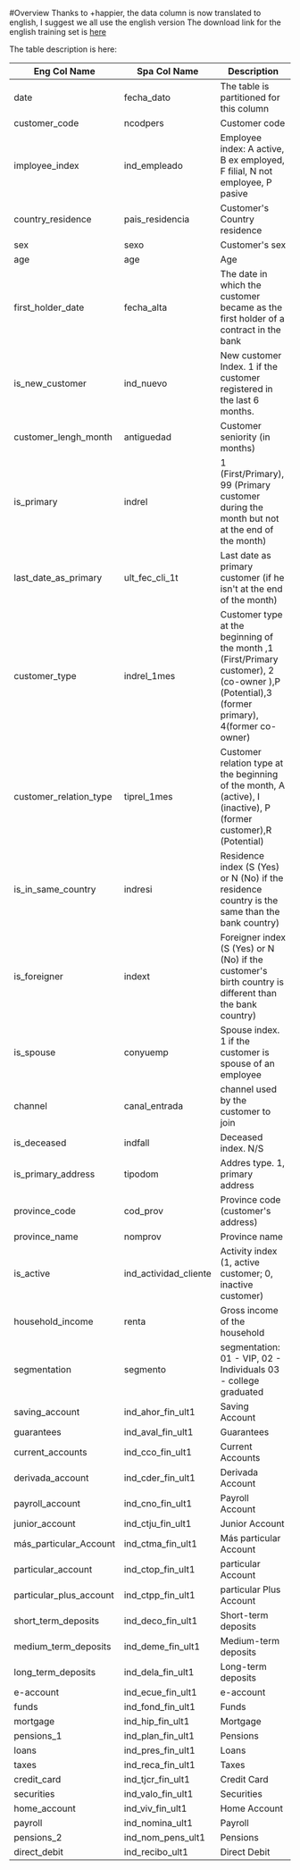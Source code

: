 #Overview
Thanks to +happier, the data column is now translated to english, I suggest we all use the english version
The download link for the english training set is [here](https://dl.dropboxusercontent.com/u/66809970/train_ver2_eng.csv.zip)

The table description is here:

| Eng Col Name            | Spa Col Name          | Description                                                                                                                                 |
|-------------------------|-----------------------|---------------------------------------------------------------------------------------------------------------------------------------------|
| date                    | fecha_dato            | The table is partitioned for this column                                                                                                    |
| customer_code           | ncodpers              | Customer code                                                                                                                               |
| imployee_index          | ind_empleado          | Employee index: A active, B ex employed, F filial, N not employee, P pasive                                                                 |
| country_residence       | pais_residencia       | Customer's Country residence                                                                                                                |
| sex                     | sexo                  | Customer's sex                                                                                                                              |
| age                     | age                   | Age                                                                                                                                         |
| first_holder_date       | fecha_alta            | The date in which the customer became as the first holder of a contract in the bank                                                         |
| is_new_customer         | ind_nuevo             | New customer Index. 1 if the customer registered in the last 6 months.                                                                      |
| customer_lengh_month    | antiguedad            | Customer seniority (in months)                                                                                                              |
| is_primary              | indrel                | 1 (First/Primary), 99 (Primary customer during the month but not at the end of the month)                                                   |
| last_date_as_primary    | ult_fec_cli_1t        | Last date as primary customer (if he isn't at the end of the month)                                                                         |
| customer_type           | indrel_1mes           | Customer type at the beginning of the month ,1 (First/Primary customer), 2 (co-owner ),P (Potential),3 (former primary), 4(former co-owner) |
| customer_relation_type  | tiprel_1mes           | Customer relation type at the beginning of the month, A (active), I (inactive), P (former customer),R (Potential)                           |
| is_in_same_country      | indresi               | Residence index (S (Yes) or N (No) if the residence country is the same than the bank country)                                              |
| is_foreigner            | indext                | Foreigner index (S (Yes) or N (No) if the customer's birth country is different than the bank country)                                      |
| is_spouse               | conyuemp              | Spouse index. 1 if the customer is spouse of an employee                                                                                    |
| channel                 | canal_entrada         | channel used by the customer to join                                                                                                        |
| is_deceased             | indfall               | Deceased index. N/S                                                                                                                         |
| is_primary_address      | tipodom               | Addres type. 1, primary address                                                                                                             |
| province_code           | cod_prov              | Province code (customer's address)                                                                                                          |
| province_name           | nomprov               | Province name                                                                                                                               |
| is_active               | ind_actividad_cliente | Activity index (1, active customer; 0, inactive customer)                                                                                   |
| household_income        | renta                 | Gross income of the household                                                                                                               |
| segmentation            | segmento              | segmentation: 01 - VIP, 02 - Individuals 03 - college graduated                                                                             |
| saving_account          | ind_ahor_fin_ult1     | Saving Account                                                                                                                              |
| guarantees              | ind_aval_fin_ult1     | Guarantees                                                                                                                                  |
| current_accounts        | ind_cco_fin_ult1      | Current Accounts                                                                                                                            |
| derivada_account        | ind_cder_fin_ult1     | Derivada Account                                                                                                                            |
| payroll_account         | ind_cno_fin_ult1      | Payroll Account                                                                                                                             |
| junior_account          | ind_ctju_fin_ult1     | Junior Account                                                                                                                              |
| más_particular_Account  | ind_ctma_fin_ult1     | Más particular Account                                                                                                                      |
| particular_account      | ind_ctop_fin_ult1     | particular Account                                                                                                                          |
| particular_plus_account | ind_ctpp_fin_ult1     | particular Plus Account                                                                                                                     |
| short_term_deposits     | ind_deco_fin_ult1     | Short-term deposits                                                                                                                         |
| medium_term_deposits    | ind_deme_fin_ult1     | Medium-term deposits                                                                                                                        |
| long_term_deposits      | ind_dela_fin_ult1     | Long-term deposits                                                                                                                          |
| e-account               | ind_ecue_fin_ult1     | e-account                                                                                                                                   |
| funds                   | ind_fond_fin_ult1     | Funds                                                                                                                                       |
| mortgage                | ind_hip_fin_ult1      | Mortgage                                                                                                                                    |
| pensions_1              | ind_plan_fin_ult1     | Pensions                                                                                                                                    |
| loans                   | ind_pres_fin_ult1     | Loans                                                                                                                                       |
| taxes                   | ind_reca_fin_ult1     | Taxes                                                                                                                                       |
| credit_card             | ind_tjcr_fin_ult1     | Credit Card                                                                                                                                 |
| securities              | ind_valo_fin_ult1     | Securities                                                                                                                                  |
| home_account            | ind_viv_fin_ult1      | Home Account                                                                                                                                |
| payroll                 | ind_nomina_ult1       | Payroll                                                                                                                                     |
| pensions_2              | ind_nom_pens_ult1     | Pensions                                                                                                                                    |
| direct_debit            | ind_recibo_ult1       | Direct Debit                                                                                                                                |
